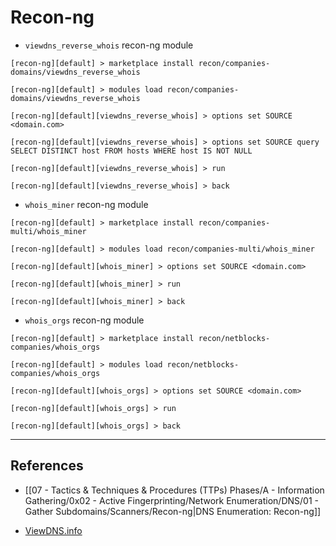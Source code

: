 # Recon-ng

- `viewdns_reverse_whois` recon-ng module

```
[recon-ng][default] > marketplace install recon/companies-domains/viewdns_reverse_whois

[recon-ng][default] > modules load recon/companies-domains/viewdns_reverse_whois

[recon-ng][default][viewdns_reverse_whois] > options set SOURCE <domain.com>

[recon-ng][default][viewdns_reverse_whois] > options set SOURCE query SELECT DISTINCT host FROM hosts WHERE host IS NOT NULL

[recon-ng][default][viewdns_reverse_whois] > run

[recon-ng][default][viewdns_reverse_whois] > back
```

- `whois_miner` recon-ng module

```
[recon-ng][default] > marketplace install recon/companies-multi/whois_miner

[recon-ng][default] > modules load recon/companies-multi/whois_miner

[recon-ng][default][whois_miner] > options set SOURCE <domain.com>

[recon-ng][default][whois_miner] > run

[recon-ng][default][whois_miner] > back
```

- `whois_orgs` recon-ng module

```
[recon-ng][default] > marketplace install recon/netblocks-companies/whois_orgs

[recon-ng][default] > modules load recon/netblocks-companies/whois_orgs

[recon-ng][default][whois_orgs] > options set SOURCE <domain.com>

[recon-ng][default][whois_orgs] > run

[recon-ng][default][whois_orgs] > back
```

---
## References

- [[07 - Tactics & Techniques & Procedures (TTPs) Phases/A - Information Gathering/0x02 - Active Fingerprinting/Network Enumeration/DNS/01 - Gather Subdomains/Scanners/Recon-ng|DNS Enumeration: Recon-ng]]

- [ViewDNS.info](https://viewdns.info)